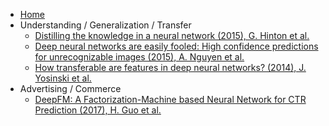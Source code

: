 - [Home](/)
- Understanding / Generalization / Transfer
    * [Distilling the knowledge in a neural network (2015), G. Hinton et al.](understanding-generalization-transfer/distilling-the-knowledge-in-a-neural-network.md)
    * [Deep neural networks are easily fooled: High confidence predictions for unrecognizable images (2015), A. Nguyen et al.](understanding-generalization-transfer/deep-neural-networks-are-easily-fooled-high-confidence-predictions-for-unrecognizable-images.md)
    * [How transferable are features in deep neural networks? (2014), J. Yosinski et al.](understanding-generalization-transfer/how-transferable-are-features-in-deep-neural-networks.md)
- Advertising / Commerce
    * [DeepFM: A Factorization-Machine based Neural Network for CTR Prediction (2017), H. Guo et al.](advertising-commerce/deepfm.md)

